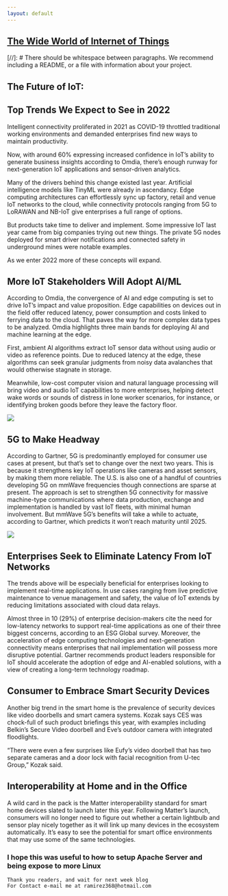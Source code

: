 ```yaml
---
layout: default
---
```



## [The Wide World of Internet of Things](https://www.youtube.com/watch?v=LlhmzVL5bm8)

[//]: #  There should be whitespace between paragraphs. We recommend including a README, or a file with information about your project.

## The Future of IoT: 
## Top Trends We Expect to See in 2022

Intelligent connectivity proliferated in 2021 as COVID-19 throttled traditional working environments and demanded enterprises find new ways to maintain productivity. 

Now, with around 60% expressing increased confidence in IoT’s ability to generate business insights according to Omdia, there’s enough runway for next-generation IoT applications and sensor-driven analytics.

Many of the drivers behind this change existed last year. Artificial intelligence models like TinyML were already in ascendancy. Edge computing architectures can effortlessly sync up factory, retail and venue IoT networks to the cloud, while connectivity protocols ranging from 5G to LoRAWAN and NB-IoT give enterprises a full range of options.

But products take time to deliver and implement. Some impressive IoT last year came from big companies trying out new things. The private 5G nodes deployed for smart driver notifications and connected safety in underground mines were notable examples.

As we enter 2022 more of these concepts will expand.


## More IoT Stakeholders Will Adopt AI/ML 

According to Omdia, the convergence of AI and edge computing is set to drive IoT’s impact and value proposition. Edge capabilities on devices out in the field offer reduced latency, power consumption and costs linked to ferrying data to the cloud. That paves the way for more complex data types to be analyzed. Omdia highlights three main bands for deploying AI and machine learning at the edge. 

First, ambient AI algorithms extract IoT sensor data without using audio or video as reference points. Due to reduced latency at the edge, these algorithms can seek granular judgments from noisy data avalanches that would otherwise stagnate in storage.

Meanwhile, low-cost computer vision and natural language processing will bring video and audio IoT capabilities to more enterprises, helping detect wake words or sounds of distress in lone worker scenarios, for instance, or identifying broken goods before they leave the factory floor.

![](https://www.clariontech.com/hubfs/BlogImage-78.png) 

## 5G to Make Headway

According to Gartner, 5G is predominantly employed for consumer use cases at present, but that’s set to change over the next two years. This is because it strengthens key IoT operations like cameras and asset sensors, by making them more reliable. The U.S. is also one of a handful of countries developing 5G on mmWave frequencies though connections are sparse at present. The approach is set to strengthen 5G connectivity for massive machine-type communications where data production, exchange and implementation is handled by vast IoT fleets, with minimal human involvement. But mmWave 5G’s benefits will take a while to actuate, according to Gartner, which predicts it won’t reach maturity until 2025.

![ ](https://www.ursalink.com/en/wp-content/uploads/2019/10/5G-IoT.png)

## Enterprises Seek to Eliminate Latency From IoT Networks

The trends above will be especially beneficial for enterprises looking to implement real-time applications. In use cases ranging from live predictive maintenance to venue management and safety, the value of IoT extends by reducing limitations associated with cloud data relays.  

Almost three in 10 (29%) of enterprise decision-makers cite the need for low-latency networks to support real-time applications as one of their three biggest concerns, according to an ESG Global survey. Moreover, the acceleration of edge computing technologies and next-generation connectivity means enterprises that nail implementation will possess more disruptive potential. Gartner recommends product leaders responsible for IoT should accelerate the adoption of edge and AI-enabled solutions, with a view of creating a long-term technology roadmap.



## Consumer to Embrace Smart Security Devices

Another big trend in the smart home is the prevalence of security devices like video doorbells and smart camera systems. Kozak says CES was chock-full of such product briefings this year, with examples including Belkin’s Secure Video doorbell and Eve’s outdoor camera with integrated floodlights. 

“There were even a few surprises like Eufy’s video doorbell that has two separate cameras and a door lock with facial recognition from U-tec Group,” Kozak said.

## Interoperability at Home and in the Office

A wild card in the pack is the Matter interoperability standard for smart home devices slated to launch later this year. Following Matter’s launch, consumers will no longer need to figure out whether a certain lightbulb and sensor play nicely together as it will link up many devices in the ecosystem automatically. It’s easy to see the potential for smart office environments that may use some of the same technologies.





### I hope this was useful to how to setup Apache Server and being expose to more Linux


```
Thank you readers, and wait for next week blog
For Contact e-mail me at ramirez368@hotmail.com

```
